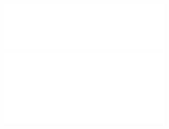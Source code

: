 <p align="center">
  <img src="/metrics.plugin.introduction.svg" alt="Intro" />
  <img src="/metrics.plugin.achievements.compact.svg" alt="Achievements" />
</p>
